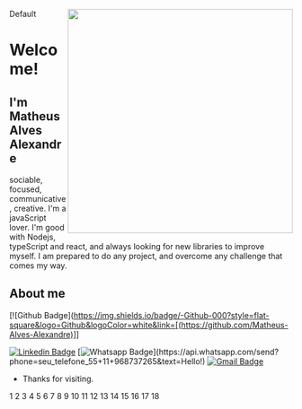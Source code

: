 Default
<img align="right" width="400" height="400" src="coloque_o_link_de_uma_foto_ou_gif_aqui">

# Welcome!

## I'm Matheus Alves Alexandre

sociable, focused, communicative, creative. I'm a javaScript lover. 
I'm good with Nodejs, typeScript and react, and always looking for new libraries to improve myself. 
I am prepared to do any project, and overcome any challenge that comes my way.


## About me 
[![Github Badge](https://img.shields.io/badge/-Github-000?style=flat-square&logo=Github&logoColor=white&link=[(https://github.com/Matheus-Alves-Alexandre)]]




[![Linkedin Badge](https://img.shields.io/badge/-LinkedIn-blue?style=flat-square&logo=Linkedin&logoColor=white&link=https://www.linkedin.com/in/matheus-alexandre-71b0b9160/)]((https://www.linkedin.com/in/matheus-alexandre-71b0b9160/))
[![Whatsapp Badge](https://img.shields.io/badge/-Whatsapp-4CA143?style=flat-square&labelColor=4CA143&logo=whatsapp&logoColor=white&link=https://api.whatsapp.com/send?phone=seu_telefone_55+11+968737265&text=Hello!)](https://api.whatsapp.com/send?phone=seu_telefone_55+11+968737265&text=Hello!)
[![Gmail Badge](https://img.shields.io/badge/-Gmail-c14438?style=flat-square&logo=Gmail&logoColor=white&link=mailto:m.alexandre016@gmail.com)](mailto:m.alexandre016@gmail.com)

- Thanks for visiting. 

1
2
3
4
5
6
7
8
9
10
11
12
13
14
15
16
17
18
